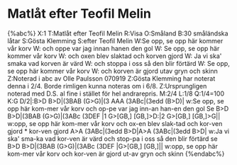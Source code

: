 # Matlåt efter Teofil Melin

{%abc%}
X:1
T:Matlåt efter Teofil Melin
R:Visa
O:Småland
B:30 småländska låtar
S:Gösta Klemming
S:efter Teofil Melin
W:Se opp, se opp här kommer vår korv
W: och oppe var jag innan hanen den gol
W: Se opp, se opp här kommer vår korv
W: och oxen blev slaktad och korven gjord
W: Ja vi ska' smaka vad korven är värd
W: och stoppa i oss så den blir förtärd
W: Se opp, se opp här kommer vår korv
W: och korven är gjord utav gryn och skinn
Z:Noterad i abc av Olle Paulsson 070919
Z:Gösta Klemming har noterat denna i 2/4. Borde rimligen kunna noteras om i 6/8.
Z:Ursprungligen noterad med D.S. al fine i stället för hel andrarepris.
M:2/4
L:1/8
Q:1/4=100
K:G
D/2|:B>D B>D|(3BAB (G>G)|(3 AAA (3ABc|(3edd (B>D)|
w:Se opp, se opp här kom-mer vår korv och op-pe var jag inn-an han-en den gol Se 
B>D B>D|(3BAB (G>G)|(3ABc (3DEF |1 G>[GB,] [GB,]>D:|2 G>[GB,] [GB,]>G||
w:opp, se opp här kom-mer vår korv och ox-en blev slak-tad och kor-ven gjord * kor-ven gjord
A>A (3ABc|(3edd B>D|A>A (3ABc|(3edd B>D|
w:Ja vi ska' sma-ka vad kor-ven är värd och stop-pa i oss så den blir förtärd se
B>D B>D|(3BAB (G>G)|(3ABc (3DEF |G>[GB,] [GB,]||
w:opp, se opp här kom-mer vår korv och kor-ven är gjord ut-av gryn och skinn
{%endabc%}

